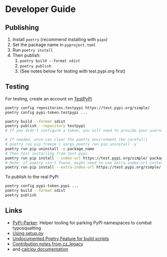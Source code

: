 # Developer Guide

## Publishing

1. Install `poetry` (recommend installing with `pipx`)
2. Set the package name in `pyproject.toml`
3. Run `poetry install`
4. Then publish:
    1. `poetry build --format sdist`
    2. `poetry publish`
    3. (See notes below for testing with test.pypi.org first)

## Testing

For testing, create an account on [TestPyPi](https://test.pypi.org)

```sh
poetry config repositories.testpypi https://test.pypi.org/simple/
poetry config pypi-token.testpypi ...

poetry build --format sdist
poetry publish --repository testpypi
# If you didn't configure a token, you will need to provide your username and password to publish

# If needed, once can clear the poetry environment (be careful!)
# poetry run pip freeze | xargs poetry run pip uninstall -y
poetry run pip uninstall -y package_name
# Then test installing from test.pypi
poetry run pip install --index-url https://test.pypi.org/simple/ package_name
# Note: if poetry isn't found, might need to use extra-index-url instead (if not also on )
poetry run pip install --extra-index-url https://test.pypi.org/simple/ package_name
```

To publish to the real PyPi

```sh
poetry config pypi-token.pypi ...
poetry build --format sdist
poetry publish
```

## Links

- [PyPi-Parker](https://github.com/mattsb42/pypi-parker): Helper tooling for parking PyPI namespaces to combat typosquatting
- [Using setup.py](https://stackoverflow.com/questions/20288711/post-install-script-with-python-setuptools)
- [Undocumented Poetry Feature for build scripts](https://aotu.ai/en/blog/2021/01/19/publishing-a-proprietary-python-package-on-pypi-using-poetry/)
- [Contribution notes from cz_legacy](https://github.com/KyleKing/cz_legacy/blob/dc01e162861607d59f450ae842ae785d3ea38794/CONTRIBUTING.md)
- and [calcipy documentation](https://github.com/KyleKing/calcipy/tree/e2db03480f5967f17f57396c6eaced3f85ed9832/docs)
